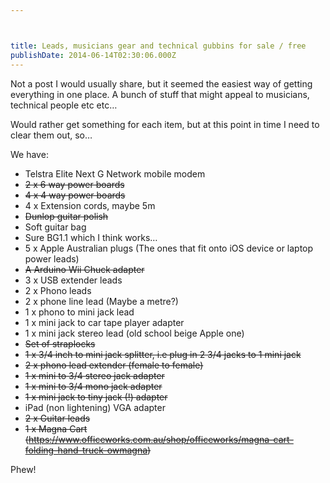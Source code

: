 ```yaml
---



title: Leads, musicians gear and technical gubbins for sale / free
publishDate: 2014-06-14T02:30:06.000Z
---
```



Not a post I would usually share, but it seemed the easiest way of getting everything in one place. A bunch of stuff that might appeal to musicians, technical people etc etc&hellip;

Would rather get something for each item, but at this point in time I need to clear them out, so&hellip;

We have:<ul><li>Telstra Elite Next G Network mobile modem</li><li><del>2 x 6 way power boards</del></li><li><del>4 x 4 way power boards</del></li><li>4 x Extension cords, maybe 5m</li><li><del>Dunlop guitar polish</del></li><li>Soft guitar bag</li><li>Sure BG1.1 which I think works&hellip;</li><li>5 x Apple Australian plugs (The ones that fit onto iOS device or laptop power leads)</li><li><del>A Arduino Wii Chuck adapter</del></li><li>3 x USB extender leads</li><li>2 x Phono leads</li><li>2 x phone line lead (Maybe a metre?)</li><li>1 x phono to mini jack lead</li><li>1 x mini jack to car tape player adapter</li><li>1 x mini jack stereo lead (old school beige Apple one)</li><li><del>Set of straplocks</del></li><li><del>1 x 3/4 inch to mini jack splitter, i.e plug in 2 3/4 jacks to 1 mini jack</del></li><li><del>2 x phono lead extender (female to female)</del></li><li><del>1 x mini to 3/4 stereo jack adapter</del></li><li><del>1 x mini to 3/4 mono jack adapter</del></li><li><del>1 x mini jack to tiny jack (!) adapter</del></li><li>iPad (non lightening) VGA adapter</li><li><del>2 x Guitar leads</del></li><li><del>1 x Magna Cart (https://www.officeworks.com.au/shop/officeworks/magna-cart-folding-hand-truck-owmagna)</del></li></ul>

Phew!
